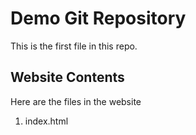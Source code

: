 # Demo Git Repository

This is the first file in this repo.

## Website Contents

Here are the files in the website

1. index.html 


